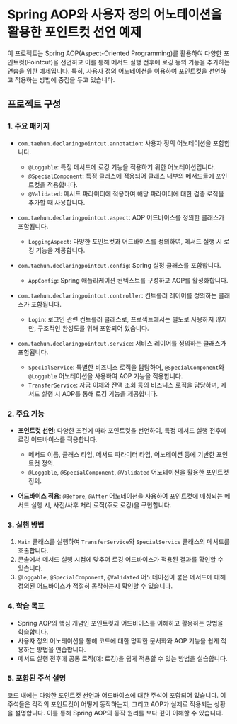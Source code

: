 # Spring AOP와 사용자 정의 어노테이션을 활용한 포인트컷 선언 예제

이 프로젝트는 Spring AOP(Aspect-Oriented Programming)를 활용하여 다양한 포인트컷(Pointcut)을 선언하고 이를 통해 메서드 실행 전후에 로깅 등의 기능을 추가하는 연습을 위한 예제입니다. 특히, 사용자 정의 어노테이션을 이용하여 포인트컷을 선언하고 적용하는 방법에 중점을 두고 있습니다.

## 프로젝트 구성

### 1. 주요 패키지

- `com.taehun.declaringpointcut.annotation`: 사용자 정의 어노테이션을 포함합니다.
  - `@Loggable`: 특정 메서드에 로깅 기능을 적용하기 위한 어노테이션입니다.
  - `@SpecialComponent`: 특정 클래스에 적용되어 클래스 내부의 메서드들에 포인트컷을 적용합니다.
  - `@Validated`: 메서드 파라미터에 적용하여 해당 파라미터에 대한 검증 로직을 추가할 때 사용합니다.

- `com.taehun.declaringpointcut.aspect`: AOP 어드바이스를 정의한 클래스가 포함됩니다.
  - `LoggingAspect`: 다양한 포인트컷과 어드바이스를 정의하여, 메서드 실행 시 로깅 기능을 제공합니다.

- `com.taehun.declaringpointcut.config`: Spring 설정 클래스를 포함합니다.
  - `AppConfig`: Spring 애플리케이션 컨텍스트를 구성하고 AOP를 활성화합니다.

- `com.taehun.declaringpointcut.controller`: 컨트롤러 레이어를 정의하는 클래스가 포함됩니다.
  - `Login`: 로그인 관련 컨트롤러 클래스로, 프로젝트에서는 별도로 사용하지 않지만, 구조적인 완성도를 위해 포함되어 있습니다.

- `com.taehun.declaringpointcut.service`: 서비스 레이어를 정의하는 클래스가 포함됩니다.
  - `SpecialService`: 특별한 비즈니스 로직을 담당하며, `@SpecialComponent`와 `@Loggable` 어노테이션을 사용하여 AOP 기능을 적용합니다.
  - `TransferService`: 자금 이체와 잔액 조회 등의 비즈니스 로직을 담당하며, 메서드 실행 시 AOP를 통해 로깅 기능을 제공합니다.

### 2. 주요 기능

- **포인트컷 선언**: 다양한 조건에 따라 포인트컷을 선언하여, 특정 메서드 실행 전후에 로깅 어드바이스를 적용합니다.
  - 메서드 이름, 클래스 타입, 메서드 파라미터 타입, 어노테이션 등에 기반한 포인트컷 정의.
  - `@Loggable`, `@SpecialComponent`, `@Validated` 어노테이션을 활용한 포인트컷 정의.

- **어드바이스 적용**: `@Before`, `@After` 어노테이션을 사용하여 포인트컷에 매칭되는 메서드 실행 시, 사전/사후 처리 로직(주로 로깅)을 구현합니다.

### 3. 실행 방법

1. `Main` 클래스를 실행하여 `TransferService`와 `SpecialService` 클래스의 메서드를 호출합니다.
2. 콘솔에서 메서드 실행 시점에 맞추어 로깅 어드바이스가 적용된 결과를 확인할 수 있습니다.
3. `@Loggable`, `@SpecialComponent`, `@Validated` 어노테이션이 붙은 메서드에 대해 정의된 어드바이스가 적절히 동작하는지 확인할 수 있습니다.

### 4. 학습 목표

- Spring AOP의 핵심 개념인 포인트컷과 어드바이스를 이해하고 활용하는 방법을 학습합니다.
- 사용자 정의 어노테이션을 통해 코드에 대한 명확한 문서화와 AOP 기능을 쉽게 적용하는 방법을 연습합니다.
- 메서드 실행 전후에 공통 로직(예: 로깅)을 쉽게 적용할 수 있는 방법을 실습합니다.

### 5. 포함된 주석 설명

코드 내에는 다양한 포인트컷 선언과 어드바이스에 대한 주석이 포함되어 있습니다. 이 주석들은 각각의 포인트컷이 어떻게 동작하는지, 그리고 AOP가 실제로 적용되는 상황을 설명합니다. 이를 통해 Spring AOP의 동작 원리를 보다 깊이 이해할 수 있습니다.
